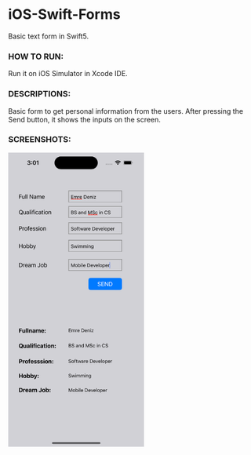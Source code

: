 # iOS-Swift-Forms
Basic text form in Swift5.

### HOW TO RUN:
Run it on iOS Simulator in Xcode IDE.

### DESCRIPTIONS:
Basic form to get personal information from the users. After pressing the Send button, it shows the inputs on the screen.

### SCREENSHOTS:
<kbd><img src="SS_1.png" height="600"/></kbd>
